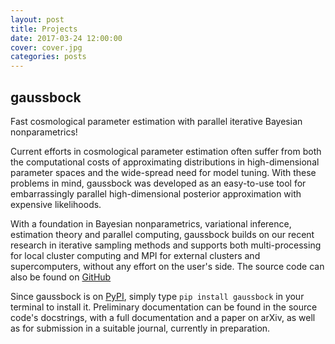 ```yaml
---
layout: post
title: Projects
date: 2017-03-24 12:00:00
cover: cover.jpg
categories: posts
---
```



## gaussbock

Fast cosmological parameter estimation with parallel iterative Bayesian nonparametrics!

Current efforts in cosmological parameter estimation often suffer from both the computational costs of approximating distributions in high-dimensional parameter spaces and the wide-spread need for model tuning. With these problems in mind, gaussbock was developed as an easy-to-use tool for embarrassingly parallel high-dimensional posterior approximation with expensive likelihoods.

With a foundation in Bayesian nonparametrics, variational inference, estimation theory and parallel computing, gaussbock builds on our recent research in iterative sampling methods and supports both multi-processing for local cluster computing and MPI for external clusters and supercomputers, without any effort on the user's side. The source code can also be found on [GitHub](https://github.com/moews/gaussbock)

Since gaussbock is on [PyPI](https://pypi.org/project/gaussbock/), simply type `pip install gaussbock` in your terminal to install it. Preliminary documentation can be found in the source code's docstrings, with a full documentation and a paper on arXiv, as well as for submission in a suitable journal, currently in preparation.
